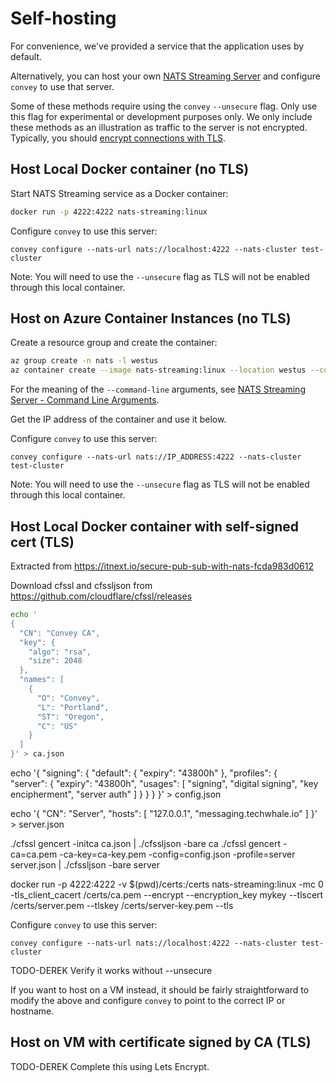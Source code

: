 # Self-hosting

For convenience, we've provided a service that the application uses by default.

Alternatively, you can host your own [NATS Streaming Server](https://docs.nats.io/nats-streaming-concepts/intro) and configure `convey` to use that server.

Some of these methods require using the `convey` `--unsecure` flag. Only use this flag for experimental or development purposes only. We only include these methods as an illustration as traffic to the server is not encrypted. Typically, you should [encrypt connections with TLS](https://docs.nats.io/developing-with-nats/security/tls).

## Host Local Docker container (no TLS)

Start NATS Streaming service as a Docker container:

```sh
docker run -p 4222:4222 nats-streaming:linux
```

Configure `convey` to use this server:

```
convey configure --nats-url nats://localhost:4222 --nats-cluster test-cluster
```

Note: You will need to use the `--unsecure` flag as TLS will not be enabled through this local container.

## Host on Azure Container Instances (no TLS)

Create a resource group and create the container:
```sh
az group create -n nats -l westus
az container create --image nats-streaming:linux --location westus --command-line "/nats-streaming-server -cid test-cluster -mc 0 -ma 30m -mi 10m -D" -g nats -n nats-container --ports 4222 --ip-address Public
```

For the meaning of the `--command-line` arguments, see [NATS Streaming Server - Command Line Arguments](https://docs.nats.io/nats-streaming-server/configuring/cmdline).

Get the IP address of the container and use it below.

Configure `convey` to use this server:

```
convey configure --nats-url nats://IP_ADDRESS:4222 --nats-cluster test-cluster
```

Note: You will need to use the `--unsecure` flag as TLS will not be enabled through this local container.

## Host Local Docker container with self-signed cert (TLS)

Extracted from https://itnext.io/secure-pub-sub-with-nats-fcda983d0612

Download cfssl and cfssljson from https://github.com/cloudflare/cfssl/releases

```sh
echo '
{
  "CN": "Convey CA",
  "key": {
    "algo": "rsa",
    "size": 2048
  },
  "names": [
    {
      "O": "Convey",
      "L": "Portland",
      "ST": "Oregon",
      "C": "US"
    }
  ]
}' > ca.json
```

echo '{
    "signing": {
        "default": {
            "expiry": "43800h"
        },
        "profiles": {   
            "server": {
                "expiry": "43800h",
                "usages": [
                    "signing",
                    "digital signing",
                    "key encipherment",
                    "server auth"
                ]
            }
        }
    }
}' > config.json

echo '{
    "CN": "Server",
    "hosts": [
        "127.0.0.1",
        "messaging.techwhale.io"
    ]
}' > server.json

./cfssl gencert -initca ca.json | ./cfssljson -bare ca
./cfssl gencert -ca=ca.pem -ca-key=ca-key.pem -config=config.json -profile=server server.json | ./cfssljson -bare server

 docker run -p 4222:4222 -v $(pwd)/certs:/certs nats-streaming:linux -mc 0 -tls_client_cacert /certs/ca.pem --encrypt --encryption_key mykey --tlscert /certs/server.pem --tlskey /certs/server-key.pem --tls


Configure `convey` to use this server:

```
convey configure --nats-url nats://localhost:4222 --nats-cluster test-cluster
```

TODO-DEREK Verify it works without --unsecure

If you want to host on a VM instead, it should be fairly straightforward to modify the above and configure `convey` to point to the correct IP or hostname.

## Host on VM with certificate signed by CA (TLS)

TODO-DEREK Complete this using Lets Encrypt.
